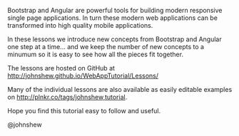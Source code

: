 Bootstrap and Angular are powerful tools for building modern responsive single page applications.  In turn these modern web applications can be transformed into high quality mobile applications.

In these lessons we introduce new concepts from Bootstrap and Angular one step at a time...  and we keep the number of new concepts to a minumum so it is easy to see how all the pieces fit together. 

The lessons are hosted on GitHub at http://johnshew.github.io/WebAppTutorial/Lessons/

Many of the individual lessons are also available as easily editable examples on http://plnkr.co/tags/johnshew,tutorial.

Hope you find this tutorial easy to follow and useful.

@johnshew

